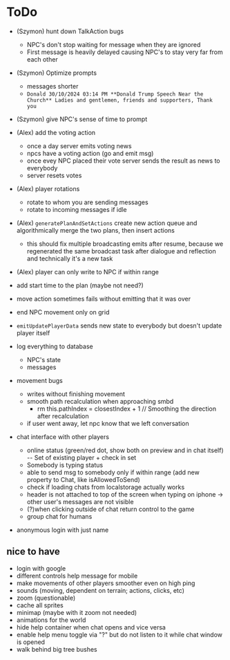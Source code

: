 # ToDo

- (Szymon) hunt down TalkAction bugs
  - NPC's don't stop waiting for message when they are ignored
  - First message is heavily delayed causing NPC's to stay very far from each other
- (Szymon) Optimize prompts
  - messages shorter
  - `Donald 30/10/2024 03:14 PM **Donald Trump Speech Near the Church** Ladies and gentlemen, friends and supporters, Thank you`
- (Szymon) give NPC's sense of time to prompt

- (Alex) add the voting action
  - once a day server emits voting news
  - npcs have a voting action (go and emit msg)
  - once evey NPC placed their vote server sends the result as news to everybody
  - server resets votes
- (Alex) player rotations
  - rotate to whom you are sending messages
  - rotate to incoming messages if idle
- (Alex) `generatePlanAndSetActions` create new action queue and algorithmically merge the two plans, then insert actions
  - this should fix multiple broadcasting emits after resume, because we regenerated the same broadcast task after dialogue and reflection and technically it's a new task
- (Alex) player can only write to NPC if within range

- add start time to the plan (maybe not need?)
- move action sometimes fails without emitting that it was over
- end NPC movement only on grid
- `emitUpdatePlayerData` sends new state to everybody but doesn't update player itself
- log everything to database
  - NPC's state
  - messages
- movement bugs
  - writes without finishing movement
  - smooth path recalculation when approaching smbd
    - rm this.pathIndex = closestIndex + 1 // Smoothing the direction after recalculation
  - if user went away, let npc know that we left conversation
- chat interface with other players
  - online status (green/red dot, show both on preview and in chat itself) -- Set of existing player + check in set
  - Somebody is typing status
  - able to send msg to somebody only if within range (add new property to Chat, like isAllowedToSend)
  - check if loading chats from localstorage actually works
  - header is not attached to top of the screen when typing on iphone -> other user's messages are not visible
  - (?)when clicking outside of chat return control to the game
  - group chat for humans
- anonymous login with just name

## nice to have

- login with google
- different controls help message for mobile
- make movements of other players smoother even on high ping
- sounds (moving, dependent on terrain; actions, clicks, etc)
- zoom (questionable)
- cache all sprites
- minimap (maybe with it zoom not needed)
- animations for the world
- hide help container when chat opens and vice versa
- enable help menu toggle via "?" but do not listen to it while chat window is opened
- walk behind big tree bushes
